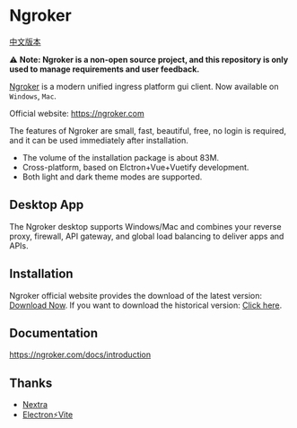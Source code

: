 # Ngroker

[中文版本](./README_CN.md)

⚠️ **Note: Ngroker is a non-open source project, and this repository is only used to manage requirements and user feedback.**

[Ngroker](https://ngroker.com/) is a modern unified ingress platform gui client. Now available on `Windows`, `Mac`.

Official website: https://ngroker.com

The features of Ngroker are small, fast, beautiful, free, no login is required, and it can be used immediately after installation.

- The volume of the installation package is about 83M.
- Cross-platform, based on Elctron+Vue+Vuetify development.
- Both light and dark theme modes are supported.

## Desktop App

The Ngroker desktop supports Windows/Mac and combines your reverse proxy, firewall, API gateway, and global load balancing to deliver apps and APIs.

## Installation

Ngroker official website provides the download of the latest version: [Download Now](https://ngroker.com/download). If you want to download the historical version: [Click here](https://github.com/lerte/ngroker.com/releases).

## Documentation

https://ngroker.com/docs/introduction

## Thanks

- [Nextra](https://nextra.site/)
- [Electron⚡️Vite](https://electron-vite.github.io)
